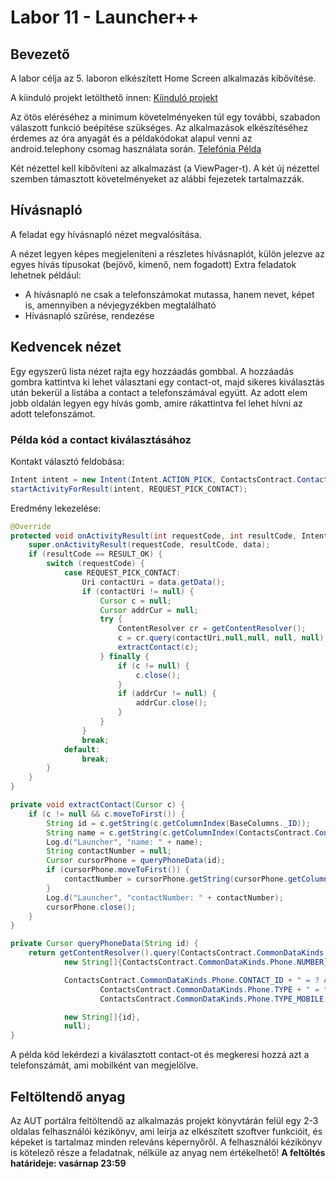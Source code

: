 # Labor 11 - Launcher++

## Bevezető

A labor célja az 5. laboron elkészített Home Screen alkalmazás kibővítése.

A kiinduló projekt letölthető innen: [Kiinduló projekt](./assets/LauncherLabor_uptodate.zip) 

Az ötös eléréséhez a minimum követelményeken túl egy további, szabadon válaszott funkció beépítése szükséges. Az alkalmazások elkészítéséhez érdemes az óra anyagát és a példakódokat alapul venni az android.telephony csomag használata során.
[Telefónia Példa](./assets/TelefoniaPelda.zip) 

Két nézettel kell kibővíteni az alkalmazást (a ViewPager-t). A két új nézettel szemben támasztott követelményeket az alábbi fejezetek tartalmazzák.

## Hívásnapló

A feladat egy hívásnapló nézet megvalósítása.

A nézet legyen képes megjeleníteni a részletes hívásnaplót, külön jelezve az egyes hívás típusokat (bejövő, kimenő, nem fogadott)
Extra feladatok lehetnek például:

*   A hívásnapló ne csak a telefonszámokat mutassa, hanem nevet, képet is, amennyiben a névjegyzékben megtalálható
*   Hívásnapló szűrése, rendezése

## Kedvencek nézet

Egy egyszerű lista nézet rajta egy hozzáadás gombbal. A hozzáadás gombra kattintva ki lehet választani egy contact-ot, majd sikeres kiválasztás után bekerül a listába a contact a telefonszámával együtt. Az adott elem jobb oldalán legyen egy hívás gomb, amire rákattintva fel lehet hívni az adott telefonszámot.

### Példa kód a contact kiválasztásához

Kontakt választó feldobása:

```java	
Intent intent = new Intent(Intent.ACTION_PICK, ContactsContract.Contacts.CONTENT_URI);
startActivityForResult(intent, REQUEST_PICK_CONTACT);
```

Eredmény lekezelése:

```java
@Override
protected void onActivityResult(int requestCode, int resultCode, Intent data) {
	super.onActivityResult(requestCode, resultCode, data);
	if (resultCode == RESULT_OK) {
		switch (requestCode) {
			case REQUEST_PICK_CONTACT:
				Uri contactUri = data.getData();
				if (contactUri != null) {
					Cursor c = null;
					Cursor addrCur = null;
					try {
						ContentResolver cr = getContentResolver();
						c = cr.query(contactUri,null,null, null, null);
						extractContact(c);
					} finally {
						if (c != null) {
							c.close();
						}
						if (addrCur != null) {
							addrCur.close();
						}
					}
				}
				break;
			default:
				break;
		}
	}
}

private void extractContact(Cursor c) {
	if (c != null && c.moveToFirst()) {
		String id = c.getString(c.getColumnIndex(BaseColumns._ID));
		String name = c.getString(c.getColumnIndex(ContactsContract.Contacts.DISPLAY_NAME));
		Log.d("Launcher", "name: " + name);
		String contactNumber = null;
		Cursor cursorPhone = queryPhoneData(id);
		if (cursorPhone.moveToFirst()) {
			contactNumber = cursorPhone.getString(cursorPhone.getColumnIndex(ContactsContract.CommonDataKinds.Phone.NUMBER));
		}
		Log.d("Launcher", "contactNumber: " + contactNumber);
		cursorPhone.close();
	}
}

private Cursor queryPhoneData(String id) {
	return getContentResolver().query(ContactsContract.CommonDataKinds.Phone.CONTENT_URI,
			new String[]{ContactsContract.CommonDataKinds.Phone.NUMBER},

			ContactsContract.CommonDataKinds.Phone.CONTACT_ID + " = ? AND " +
					ContactsContract.CommonDataKinds.Phone.TYPE + " = " +
					ContactsContract.CommonDataKinds.Phone.TYPE_MOBILE,

			new String[]{id},
			null);
}
```

A példa kód lekérdezi a kiválasztott contact-ot és megkeresi hozzá azt a telefonszámát, ami mobilként van megjelölve.

## Feltöltendő anyag

Az AUT portálra feltöltendő az alkalmazás projekt könyvtárán felül egy 2-3 oldalas felhasználói kézikönyv, ami leírja az elkészített szoftver funkcióit, és képeket is tartalmaz minden releváns képernyőről. A felhasználói kézikönyv is kötelező része a feladatnak, nélküle az anyag nem értékelhető!
**A feltöltés határideje: vasárnap 23:59**
